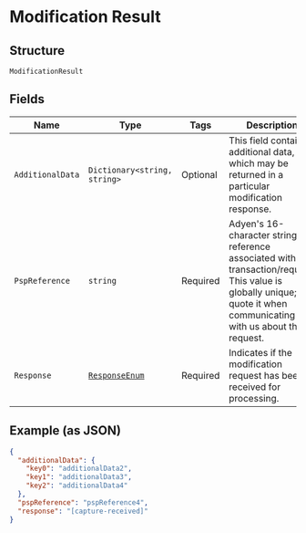 
# Modification Result

## Structure

`ModificationResult`

## Fields

| Name | Type | Tags | Description |
|  --- | --- | --- | --- |
| `AdditionalData` | `Dictionary<string, string>` | Optional | This field contains additional data, which may be returned in a particular modification response. |
| `PspReference` | `string` | Required | Adyen's 16-character string reference associated with the transaction/request. This value is globally unique; quote it when communicating with us about this request. |
| `Response` | [`ResponseEnum`](../../doc/models/response-enum.md) | Required | Indicates if the modification request has been received for processing. |

## Example (as JSON)

```json
{
  "additionalData": {
    "key0": "additionalData2",
    "key1": "additionalData3",
    "key2": "additionalData4"
  },
  "pspReference": "pspReference4",
  "response": "[capture-received]"
}
```

